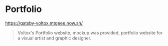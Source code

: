 # Portfolio

https://gatsby-voltox.mtgeee.now.sh/

> Voltox's Portfolio website, mockup was provided, portfolio website for a visual artist and graphic designer.
